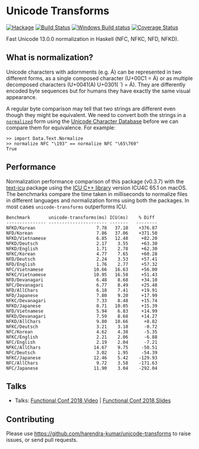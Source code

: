 # Unicode Transforms

[![Hackage](https://img.shields.io/hackage/v/unicode-transforms.svg?style=flat)](https://hackage.haskell.org/package/unicode-transforms)
[![Build Status](https://travis-ci.com/composewell/unicode-transforms.svg?branch=master)](https://travis-ci.com/composewell/unicode-transforms)
[![Windows Build status](https://ci.appveyor.com/api/projects/status/5wov8m1m0asvbv32?svg=true)](https://ci.appveyor.com/project/harendra-kumar/unicode-transforms)
[![Coverage Status](https://coveralls.io/repos/composewell/unicode-transforms/badge.svg?branch=master&service=github)](https://coveralls.io/github/composewell/unicode-transforms?branch=master)

Fast Unicode 13.0.0 normalization in Haskell (NFC, NFKC, NFD, NFKD).

## What is normalization?

Unicode characters with adornments (e.g. Á) can be represented in two different
forms, as a single composed character (U+00C1 = Á) or as multiple decomposed
characters (U+0041(A) U+0301( ́ ) = Á). They are differently encoded byte
sequences but for humans they have exactly the same visual appearance.

A regular byte comparison may tell that two strings are different even though
they might be equivalent. We need to convert both the strings in a
[`normalized`](http://unicode.org/reports/tr15/) form using the [Unicode
Character Database](http://www.unicode.org/Public/UCD/latest/) before we can
compare them for equivalence. For example:
```
>> import Data.Text.Normalize
>> normalize NFC "\193" == normalize NFC "\65\769"
True
```

## Performance

Normalization performance comparison of this package (v0.3.7) with
the [text-icu](http://hackage.haskell.org/package/text-icu) package
using the [ICU C++ library](http://site.icu-project.org/download)
version ICU4C 65.1 on macOS. The benchmarks compare the time taken in
milliseconds to normalize files in different languages and normalization
forms using both the packages. In most cases `unicode-transforms`
outperforms ICU.

```
Benchmark       unicode-transforms(ms) ICU(ms)    % Diff
--------------- ---------------------- -------   --------
NFKD/Korean                       7.78   37.10    +376.87
NFD/Korean                        7.86   37.06    +371.50
NFKD/Vietnamese                   6.85   12.48     +82.20
NFKD/Deutsch                      2.17    3.55     +63.30
NFKD/English                      1.71    2.78     +62.30
NFKC/Korean                       4.77    7.65     +60.28
NFD/Deutsch                       2.24    3.53     +57.41
NFD/English                       1.76    2.77     +57.32
NFC/Vietnamese                   10.66   16.63     +56.00
NFKC/Vietnamese                  10.95   16.58     +51.43
NFD/Devanagari                    6.48    8.68     +34.10
NFC/Devanagari                    6.77    8.49     +25.48
NFD/AllChars                      6.18    7.41     +19.91
NFD/Japanese                      7.80    9.20     +17.99
NFKC/Devanagari                   7.33    8.48     +15.74
NFKD/Japanese                     8.71   10.05     +15.39
NFD/Vietnamese                    5.94    6.83     +14.99
NFKD/Devanagari                   7.59    8.68     +14.27
NFKD/AllChars                     9.80   10.66      +8.82
NFKC/Deutsch                      3.21    3.18      -0.72
NFC/Korean                        4.62    4.38      -5.35
NFKC/English                      2.21    2.06      -6.88
NFC/English                       2.19    2.04      -7.21
NFKC/AllChars                    14.67    9.75     -50.51
NFC/Deutsch                       3.02    1.95     -54.39
NFKC/Japanese                    12.46    5.42    -129.93
NFC/AllChars                      9.72    3.58    -171.63
NFC/Japanese                     11.90    3.04    -292.04
```

## Talks

* Talks: [Functional Conf 2018 Video](https://www.youtube.com/watch?v=aJvwORrBJ0o) | [Functional Conf 2018 Slides](https://www.slideshare.net/HarendraKumar10/high-performance-haskell)

## Contributing
Please use https://github.com/harendra-kumar/unicode-transforms to raise
issues, or send pull requests.
